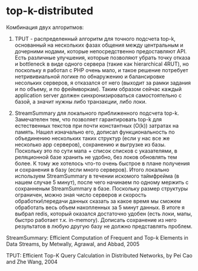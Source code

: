 # top-k-distributed

Комбинация двух алгоритмов: 
1) TPUT - распределенный алгоритм для точного подсчета top-k, основанный на нескольких фазах общения между центральным и дочерними нодами, которые непосредственно предоставляют API. Есть различные улучшения, которые позволяют убрать точку отказа и bottleneck в виде одного сервера (такие как hierarchical 4RUT), но поскольку я работал с PHP очень мало, и такое решение потребует нетрививиальной логике по обнаружению и балансировке несольких серверов, я отказался от него (выходит за рамки задания и по объему, и по фреймворкам). 
Таким образом сейчас каждый application server должен синхронизироваться самостоятельно с базой, а значит нужны либо транзакции, либо локи.

2) StreamSummary для локального приближенного подсчета top-k. Замечателен тем, что позволяет гарантировать top-k для естественных текстов при почти константных (O(k)) затратах на память. Нашел изначально его, дописал функциональность по объединению нескольких таких структур (если у нас все же несколько app серверов), сохранению и выгрузке из базы. 
Поскольку это по сути мапа + список списков с указателями, в реляционной базе хранить не удобно, без локов обновлять тем более. К тому же хотелось что-то очень быстрое в плане получения и сохранения в базу (если много серверов).
Итого локально используем StreamSummary в течении искомого таймфрейма (в нашем случае 5 минут), после чего начинаем по одному мержить с сохранненым StreamSummary в базе. Поскольку размер структуры ограничен, можно зная число серверов и скорость обработки\передачи данных сказать за какое время мы сможем обработать весь объем накопленных за 5 минут данных.
В итоге я выбрал redis, который оказался достаточно удобен (есть локи, мапы, быстро работает т.к. in-memory). Дописать сохранение из него результатов в любую другую базу не должно представлять проблем.

StreamSummary: Efficient Computation of Frequent and Top-k Elements in Data Streams, by Metwally, Agrawal, and Abbad, 2005

TPUT: Efficient Top-K Query Calculation in Distributed Networks, by Pei Cao and Zhe Wang, 2004 
